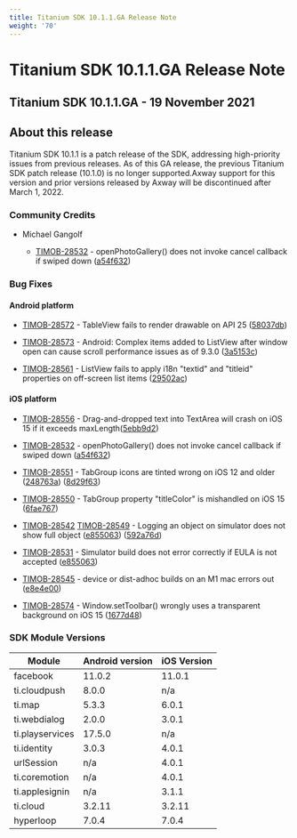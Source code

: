 ```yaml
---
title: Titanium SDK 10.1.1.GA Release Note
weight: '70'
---
```


# Titanium SDK 10.1.1.GA Release Note

## Titanium SDK 10.1.1.GA - 19 November 2021

## About this release

Titanium SDK 10.1.1 is a patch release of the SDK, addressing high-priority issues from previous releases.
As of this GA release, the previous Titanium SDK patch release (10.1.0) is no longer supported.Axway support for this version and prior versions released by Axway will be discontinued after March 1, 2022.

### Community Credits

* Michael Gangolf

    * [TIMOB-28532](https://jira-archive.titaniumsdk.com/TIMOB-28532) - openPhotoGallery() does not invoke cancel callback if swiped down ([a54f632](https://github.com/appcelerator/titanium_mobile/commit/a54f63281787e675cb52656c8a610b7b4116d799))

### Bug Fixes

#### Android platform

* [TIMOB-28572](https://jira-archive.titaniumsdk.com/TIMOB-28572) - TableView fails to render drawable on API 25 ([58037db](https://github.com/appcelerator/titanium_mobile/commit/58037db8fbfe47d5847cbe39fee1ff4694ec9bb4))

* [TIMOB-28573](https://jira-archive.titaniumsdk.com/TIMOB-28573) - Android: Complex items added to ListView after window open can cause scroll performance issues as of 9.3.0 ([3a5153c](https://github.com/appcelerator/titanium_mobile/commit/3a5153c230f43c34f78d03d572bdd179fe00ee11))

* [TIMOB-28561](https://jira-archive.titaniumsdk.com/TIMOB-28561) - ListView fails to apply i18n "textid" and "titleid" properties on off-screen list items ([29502ac](https://github.com/appcelerator/titanium_mobile/commit/29502acb3dafcb1ac93bc974b5b8bf0e0c93d9c7))

#### iOS platform

* [TIMOB-28556](https://jira-archive.titaniumsdk.com/TIMOB-28556) - Drag-and-dropped text into TextArea will crash on iOS 15 if it exceeds maxLength([5ebb9d2](https://github.com/appcelerator/titanium_mobile/commit/5ebb9d2fcd77a92edf392cb53146a5e5fe85e8c9))

* [TIMOB-28532](https://jira-archive.titaniumsdk.com/TIMOB-28532) - openPhotoGallery() does not invoke cancel callback if swiped down ([a54f632](https://github.com/appcelerator/titanium_mobile/commit/a54f63281787e675cb52656c8a610b7b4116d799))

* [TIMOB-28551](https://jira-archive.titaniumsdk.com/TIMOB-28551) - TabGroup icons are tinted wrong on iOS 12 and older ([248763a](https://github.com/appcelerator/titanium_mobile/commit/248763a26b5c0afcb4994f620f6a45ab2cdab0ac)) ([8d29f63](https://github.com/appcelerator/titanium_mobile/commit/8d29f6306a2fdfa82b7b2ada9c4ec46726fd4889))

* [TIMOB-28550](https://jira-archive.titaniumsdk.com/TIMOB-28550) - TabGroup property "titleColor" is mishandled on iOS 15 ([6fae767](https://github.com/appcelerator/titanium_mobile/commit/6fae767bfbbb7d3ad5bec19590008c1d874aebff))

* [TIMOB-28542](https://jira-archive.titaniumsdk.com/TIMOB-28542) [TIMOB-28549](https://jira-archive.titaniumsdk.com/TIMOB-28549) - Logging an object on simulator does not show full object ([e855063](https://github.com/appcelerator/titanium_mobile/commit/e855063c5657ca02f8c7f5ba4e315d43a4a1d13e)) ([592a76d](https://github.com/appcelerator/titanium_mobile/commit/592a76dabbf4616152c8a72bd42fb2d92897ad0e))

* [TIMOB-28531](https://jira-archive.titaniumsdk.com/TIMOB-28531) - Simulator build does not error correctly if EULA is not accepted ([e855063](https://github.com/appcelerator/titanium_mobile/commit/e855063c5657ca02f8c7f5ba4e315d43a4a1d13e))

* [TIMOB-28545](https://jira-archive.titaniumsdk.com/TIMOB-28545) - device or dist-adhoc builds on an M1 mac errors out ([e8e4e00](https://github.com/appcelerator/titanium_mobile/commit/e8e4e00add312671d90f506e7607815554845b5b))

* [TIMOB-28574](https://jira-archive.titaniumsdk.com/TIMOB-28574) - Window.setToolbar() wrongly uses a transparent background on iOS 15 ([1677d48](https://github.com/appcelerator/titanium_mobile/commit/1677d48201d07baf39024ff51be86bc30dc85b5b))

### SDK Module Versions

| Module | Android version | iOS Version |
| --- | --- | --- |
| facebook | 11.0.2 | 11.0.1 |
| ti.cloudpush | 8.0.0 | n/a |
| ti.map | 5.3.3 | 6.0.1 |
| ti.webdialog | 2.0.0 | 3.0.1 |
| ti.playservices | 17.5.0 | n/a |
| ti.identity | 3.0.3 | 4.0.1 |
| urlSession | n/a | 4.0.1 |
| ti.coremotion | n/a | 4.0.1 |
| ti.applesignin | n/a | 3.1.1 |
| ti.cloud | 3.2.11 | 3.2.11 |
| hyperloop | 7.0.4 | 7.0.4 |
